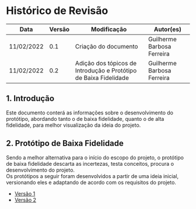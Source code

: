 # Histórico de Revisão
| **Data**   	| **Versão** 	| **Modificação**                                                  	| **Autor(es)**              	|
|------------	|------------	|------------------------------------------------------------------	|----------------------------	|
| 11/02/2022 	|     0.1    	|                       Criação do documento                       	| Guilherme Barbosa Ferreira 	|
| 11/02/2022 	|     0.2    	| Adição dos tópicos de Introdução e Protótipo de Baixa Fidelidade 	| Guilherme Barbosa Ferreira 	|

## 1. Introdução
Este documento conterá as informações sobre o desenvolvimento do protótipo, abordando tanto o de baixa fidelidade, quanto o de alta fidelidade, para melhor visualização da ideia do projeto.

## 2. Protótipo de Baixa Fidelidade
Sendo a melhor alternativa para o início do escopo do projeto, o protótipo de baixa fidelidade descarta as incertezas, testa conceitos, procura o desenvolvimento do projeto.<br />
Os protótipos a seguir foram desenvolvidos a partir de uma ideia inicial, versionando eles e adaptando de acordo com os requisitos do projeto.
- [Versão 1](https://github.com/fga-eps-mds/Projeto01/issues/33#issuecomment-1036697986)
- [Versão 2](https://github.com/fga-eps-mds/Projeto01/issues/33#issuecomment-1036726061)
